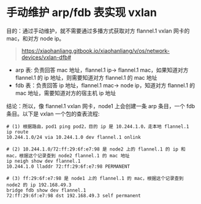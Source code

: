 

# 手动维护 arp/fdb 表实现 vxlan
目的：通过手动维护，就不需要通过多播方式获取对方 flannel.1 vxlan 网卡的 mac，和对方 node ip。

> https://xiaohanliang.gitbook.io/xiaohanliang/v/os/network-devices/vxlan-dfb#

* arp 表: 负责回答 mac 地址，flannel.1 ip-> flannel.1 mac，如果知道对方 flannel.1 的 ip 地址，则需要知道对方 flannel.1 的 mac 地址
* fdb 表：负责回答 ip 地址，flannel.1 mac-> node ip，知道对方 flannel.1 的 mac 地址，需要知道对方的宿主机 ip 地址

结论：所以，像 flannel.1 vxlan 网卡，node1 上会创建一条 arp 条目，一个 fdb 条目。以下是 vxlan 一个包的查表流程:

```shell
# (1) 根据路由，pod1 ping pod2，目的 ip 是 10.244.1.0，走本地 flannel.1
ip route
10.244.1.0/24 via 10.244.1.0 dev flannel.1 onlink

# (2) 10.244.1.0/72:ff:29:6f:e7:98 是 node2 上的 flannel.1 的 ip 和 mac，根据这个记录查到 node2 flannel.1 的 mac 地址
ip neigh show dev flannel.1
10.244.1.0 lladdr 72:ff:29:6f:e7:98 PERMANENT

# (3) ff:29:6f:e7:98 是 node1 上的 flannel.1 的 mac，根据这个记录查到 node2 的 ip 192.168.49.3
bridge fdb show dev flannel.1
72:ff:29:6f:e7:98 dst 192.168.49.3 self permanent
```



